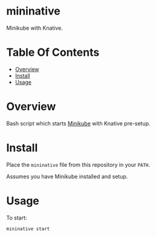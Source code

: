 # mininative
Minikube with Knative.

# Table Of Contents
- [Overview](#overview)
- [Install](#install)
- [Usage](#usage)

# Overview
Bash script which starts [Minikube](https://github.com/kubernetes/minikube) with
Knative pre-setup.

# Install
Place the `mininative` file from this repository in your `PATH`.

Assumes you have Minikube installed and setup.

# Usage
To start:

```
mininative start
```
